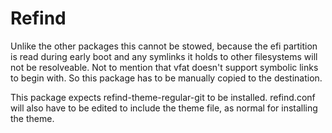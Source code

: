 # Refind

Unlike the other packages this cannot be stowed, because the efi partition is
read during early boot and any symlinks it holds to other filesystems will not
be resolveable. Not to mention that vfat doesn't support symbolic links to
begin with. So this package has to be manually copied to the destination.

This package expects refind-theme-regular-git to be installed. refind.conf will
also have to be edited to include the theme file, as normal for installing the
theme.

